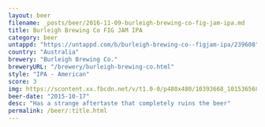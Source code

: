 ```yaml
---
layout: beer
filename: _posts/beer/2016-11-09-burleigh-brewing-co-fig-jam-ipa.md
title: Burleigh Brewing Co FIG JAM IPA
category: beer
untappd: "https://untappd.com/b/burleigh-brewing-co--figjam-ipa/239608"
country: "Australia"
brewery: "Burleigh Brewing Co."
breweryURL: "/brewery/burleigh-brewing-co.html"
style: "IPA - American"
score: 3
img: https://scontent.xx.fbcdn.net/v/t1.0-0/p480x480/10393668_10153656863593745_2358385457397680268_n.jpg?oh=216bd5a179592a1873e92ef85bd2c161&oe=5B466D5C
beer-date: "2015-10-17"
desc: "Has a strange aftertaste that completely ruins the beer"
permalink: /beer/:title.html
---
```

